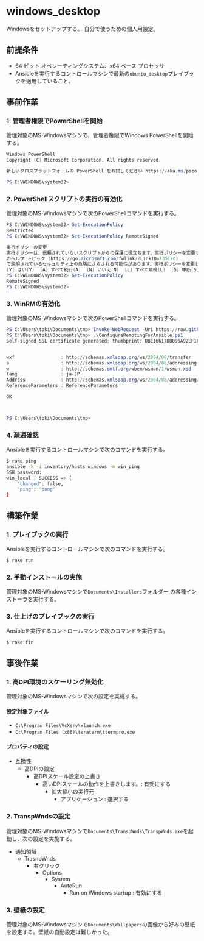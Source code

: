 windows_desktop
===============

Windowsをセットアップする。
自分で使うための個人用設定。

前提条件
--------

- 64 ビット オペレーティングシステム、x64 ベース プロセッサ
- Ansibleを実行するコントロールマシンで最新の`ubuntu_desktop`プレイブッ
  クを適用していること。

事前作業
--------

### 1. 管理者権限でPowerShellを開始

管理対象のMS-Windowsマシンで、管理者権限でWindows PowerShellを開始する。

```powershell
Windows PowerShell
Copyright (C) Microsoft Corporation. All rights reserved.

新しいクロスプラットフォームの PowerShell をお試しください https://aka.ms/pscore6

PS C:\WINDOWS\system32>
```

### 2. PowerShellスクリプトの実行の有効化

管理対象のMS-Windowsマシンで次のPowerShellコマンドを実行する。

```powershell
PS C:\WINDOWS\system32> Get-ExecutionPolicy
Restricted
PS C:\WINDOWS\system32> Set-ExecutionPolicy RemoteSigned

実行ポリシーの変更
実行ポリシーは、信頼されていないスクリプトからの保護に役立ちます。実行ポリシーを変更すると、about_Execution_Policies
のヘルプ トピック (https://go.microsoft.com/fwlink/?LinkID=135170)
で説明されているセキュリティ上の危険にさらされる可能性があります。実行ポリシーを変更しますか?
[Y] はい(Y)  [A] すべて続行(A)  [N] いいえ(N)  [L] すべて無視(L)  [S] 中断(S)  [?] ヘルプ (既定値は "N"): Y
PS C:\WINDOWS\system32> Get-ExecutionPolicy
RemoteSigned
PS C:\WINDOWS\system32>

```

### 3. WinRMの有効化

管理対象のMS-Windowsマシンで次のPowerShellコマンドを実行する。

```powershell
PS C:\Users\toki\Documents\tmp> Invoke-WebRequest -Uri https://raw.githubusercontent.com/ansible/ansible/devel/examples/scripts/ConfigureRemotingForAnsible.ps1 -OutFile ConfigureRemotingForAnsible.ps1
PS C:\Users\toki\Documents\tmp> .\ConfigureRemotingForAnsible.ps1
Self-signed SSL certificate generated; thumbprint: DBE16617DB096A92EF18FE220AEBCFA86A1DC833


wxf                 : http://schemas.xmlsoap.org/ws/2004/09/transfer
a                   : http://schemas.xmlsoap.org/ws/2004/08/addressing
w                   : http://schemas.dmtf.org/wbem/wsman/1/wsman.xsd
lang                : ja-JP
Address             : http://schemas.xmlsoap.org/ws/2004/08/addressing/role/anonymous
ReferenceParameters : ReferenceParameters

OK



PS C:\Users\toki\Documents\tmp>
```

### 4. 疎通確認

Ansibleを実行するコントロールマシンで次のコマンドを実行する。

```sh
$ rake ping
ansible -k -i inventory/hosts windows -m win_ping
SSH password:
win_local | SUCCESS => {
    "changed": false,
    "ping": "pong"
}
```

構築作業
--------

### 1. プレイブックの実行

Ansibleを実行するコントロールマシンで次のコマンドを実行する。

```sh
$ rake run
```

### 2. 手動インストールの実施

管理対象のMS-Windowsマシンで`Documents\Installers`フォルダー
の各種インストーラを実行する。

### 3. 仕上げのプレイブックの実行

Ansibleを実行するコントロールマシンで次のコマンドを実行する。

```sh
$ rake fin
```

事後作業
--------

### 1. 高DPI環境のスケーリング無効化

管理対象のMS-Windowsマシンで次の設定を実施する。

#### 設定対象ファイル

- `C:\Program Files\VcXsrv\xlaunch.exe`
- `C:\Program Files (x86)\teraterm\ttermpro.exe`

#### プロパティの設定

- 互換性
    - 高DPIの設定
        - 高DPIスケール設定の上書き
            - 高いDPIスケールの動作を上書きします。: 有効にする
                - 拡大縮小の実行元
                    - アプリケーション : 選択する

### 2. TranspWndsの設定

管理対象のMS-Windowsマシンで`Documents\TranspWnds\TranspWnds.exe`を起
動し、次の設定を実施する。

- 通知領域
    - TrasnpWnds
        - 右クリック
            - Options
                - System
                    - AutoRun
                        - Run on Windows startup : 有効にする

### 3. 壁紙の設定

管理対象のMS-Windowsマシンで`Documents\Wallpapers`の画像から好みの壁紙
を設定する。壁紙の自動設定は難しかった。
